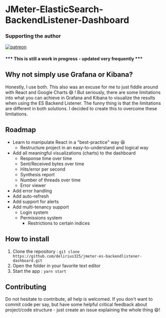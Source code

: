 # JMeter-ElasticSearch-BackendListener-Dashboard

### Supporting the author
[![patreon](https://c5.patreon.com/external/logo/become_a_patron_button.png)](https://www.patreon.com/bePatron?u=17797269)

#### *** This is still a work in progress - updated very frequently ***

## Why not simply use Grafana or Kibana?
Honestly, I use both. This also was an excuse for me to just fiddle around with React and Google Charts :smile: ! But seriously, there are some limitations into what you can achieve in Grafana and Kibana to visualize the results when using the ES Backend Listener. The funny thing is that the limitations are different in both solutions. I decided to create this to overcome these limitations.

## Roadmap
* Learn to manipulate React in a "best-practice" way :laughing:
  * Restructure project in an easy-to-understand and logical way
* Add all meaningful visualizations (charts) to the dashboard
  * Response time over time
  * Sent/Received bytes over time
  * Hits/error per second
  * Synthesis report
  * Number of threads over time
  * Error viewer
* Add error handling
* Add auto-refresh
* Add support for alerts
* Add multi-tenancy support
  * Login system
  * Permissions system
    * Restrictions to certain indices
    
## How to install

1. Clone the repository : ```git clone https://github.com/delirius325/jmeter-es-backendlistener-dashboard.git```
2. Open the folder in your favorite text editor
3. Start the app : ```yarn start```

## Contributing
Do not hesitate to contribute, all help is welcomed. If you don't want to commit code per say, but have some helpful critical feedback about project/code structure - just create an issue explaining the whole thing :smile:!
